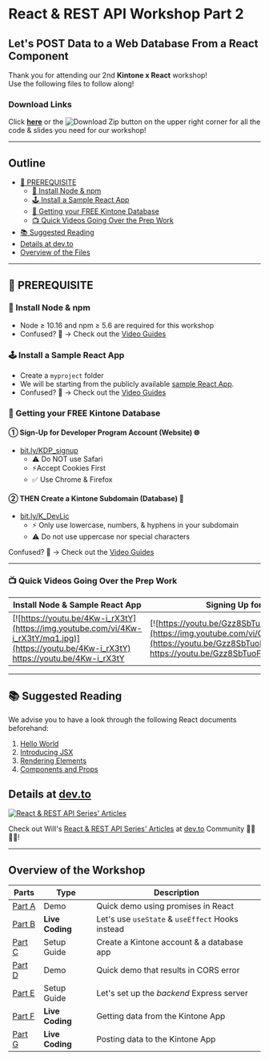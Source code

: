 <!-- 00_React_Workshop_v2.md -->
# React & REST API Workshop Part 2

## Let's POST Data to a Web Database From a React Component

Thank you for attending our 2nd **Kintone x React** workshop!  
Use the following files to follow along!

### Download Links
Click [**here**](https://gist.github.com/ahandsel/556e42aad59ff22604a9042174c556bc/archive/master.zip) or the ![Download Zip](https://user-images.githubusercontent.com/30670749/92357094-3e063e00-f122-11ea-8003-0307587e2c15.png) button on the upper right corner for all the code & slides you need for our workshop!

---

## Outline
  * [📎 PREREQUISITE](#-prerequisite)
    * [💾 Install Node & npm](#-install-node--npm)
    * [🕹️ Install a Sample React App](#️-install-a-sample-react-app)
    * [🚀 Getting your FREE Kintone Database](#-getting-your-free-kintone-database)
    * [📺 Quick Videos Going Over the Prep Work](#-quick-videos-going-over-the-prep-work)
  * [📚 Suggested Reading](#-suggested-reading)
  * [Details at dev.to](#details-at-devto)
  * [Overview of the Files](#overview-of-the-files)

---

## 📎 PREREQUISITE

### 💾 Install Node & npm
  * Node ≥ 10.16 and npm ≥ 5.6 are required for this workshop
  * Confused? 🤔 → Check out the [Video Guides](#-quick-videos-going-over-the-prep-work)

### 🕹️ Install a Sample React App
  * Create a `myproject` folder
  * We will be starting from the publicly available [sample React App](https://create-react-app.dev/).
  * Confused? 🤔 → Check out the [Video Guides](#-quick-videos-going-over-the-prep-work)

### 🚀 Getting your FREE Kintone Database

#### ① Sign-Up for Developer Program Account (Website) 🌐
  * [bit.ly/KDP_signup](https://bit.ly/KDP_signup)
    * ⚠ Do NOT use Safari
    * ⚡Accept Cookies First
    * ✅ Use Chrome & Firefox

#### ② THEN Create a Kintone Subdomain (Database) 📂
  * [bit.ly/K_DevLic](http://bit.ly/K_DevLic)
    * ⚡ Only use lowercase, numbers, & hyphens in your subdomain
    * ⚠ Do not use uppercase nor special characters

Confused? 🤔 → Check out the [Video Guides](#-quick-videos-going-over-the-prep-work)

---

### 📺 Quick Videos Going Over the Prep Work

| Install Node & Sample React App                                                                                                                 | Signing Up for Kintone                                                                                                                          |
| ----------------------------------------------------------------------------------------------------------------------------------------------- | ----------------------------------------------------------------------------------------------------------------------------------------------- |
| [![https://youtu.be/4Kw-i_rX3tY](https://img.youtube.com/vi/4Kw-i_rX3tY/mq1.jpg)](https://youtu.be/4Kw-i_rX3tY)  <https://youtu.be/4Kw-i_rX3tY> | [![https://youtu.be/Gzz8SbTuoFg](https://img.youtube.com/vi/Gzz8SbTuoFg/mq1.jpg)](https://youtu.be/Gzz8SbTuoFg)  <https://youtu.be/Gzz8SbTuoFg> |

---

## 📚 Suggested Reading
We advise you to have a look through the following React documents beforehand:
1. [Hello World](https://reactjs.org/docs/hello-world.html)
2. [Introducing JSX](https://reactjs.org/docs/introducing-jsx.html)
3. [Rendering Elements](https://reactjs.org/docs/rendering-elements.html)
4. [Components and Props](https://reactjs.org/docs/components-and-props.html)

## Details at [dev.to](https://dev.to/will_yama/series/11707)

[![React & REST API Series' Articles](https://user-images.githubusercontent.com/30670749/111263228-ddbffe00-8668-11eb-9550-f42944f45c76.png)](https://dev.to/will_yama/series/11707)

Check out Will's [React & REST API Series' Articles](https://dev.to/will_yama/series/11707) at [dev.to](https://dev.to/will_yama/series/11707) Community 👩‍💻👨‍💻!

---

## Overview of the Workshop

| Parts                                                                                                   | Type            | Description                                      |
| ------------------------------------------------------------------------------------------------------- | --------------- | ------------------------------------------------ |
| [Part A](https://gist.github.com/ahandsel/813e642bf36008192708c50a23185935#file-a_promiseerror_demo-md) | Demo            | Quick demo using promises in React               |
| [Part B](https://gist.github.com/ahandsel/813e642bf36008192708c50a23185935#file-b_hooks-md)             | **Live Coding** | Let's use `useState` & `useEffect` Hooks instead |
| [Part C](https://gist.github.com/ahandsel/813e642bf36008192708c50a23185935#file-c_kintonedatabase-md)   | Setup Guide     | Create a Kintone account & a database app        |
| [Part D](https://gist.github.com/ahandsel/813e642bf36008192708c50a23185935#file-d_cors_error_demo-md)   | Demo            | Quick demo that results in CORS error            |
| [Part E](https://gist.github.com/ahandsel/813e642bf36008192708c50a23185935#file-e_expressserver-md)     | Setup Guide     | Let's set up the *backend* Express server        |
| [Part F](https://gist.github.com/ahandsel/813e642bf36008192708c50a23185935#file-f_get_data-md)          | **Live Coding** | Getting data from the Kintone App                |
| [Part G](https://gist.github.com/ahandsel/813e642bf36008192708c50a23185935#file-g_post_data-md)         | **Live Coding** | Posting data to the Kintone App                  |

